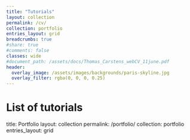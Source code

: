 ```yaml
---
title: "Tutorials"
layout: collection
permalink: /cv/
collection: portfolio
entries_layout: grid
breadcrumbs: true
#share: true
#comments: false
classes: wide
#document_path: /assets/docs/Thomas_Carstens_webCV_11june.pdf
header:
  overlay_image: /assets/images/backgrounds/paris-skyline.jpg
  overlay_filter: rgba(0, 0, 0, 0.25)
---
```

# List of tutorials

title: Portfolio
layout: collection
permalink: /portfolio/
collection: portfolio
entries_layout: grid
